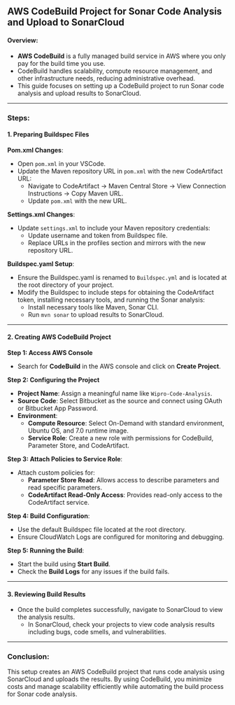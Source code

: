 ## AWS CodeBuild Project for Sonar Code Analysis and Upload to SonarCloud

#### Overview:
- **AWS CodeBuild** is a fully managed build service in AWS where you only pay for the build time you use.
- CodeBuild handles scalability, compute resource management, and other infrastructure needs, reducing administrative overhead.
- This guide focuses on setting up a CodeBuild project to run Sonar code analysis and upload results to SonarCloud.

---

### Steps:

#### 1. Preparing Buildspec Files

**Pom.xml Changes**:
- Open `pom.xml` in your VSCode.
- Update the Maven repository URL in `pom.xml` with the new CodeArtifact URL:
  - Navigate to CodeArtifact → Maven Central Store → View Connection Instructions → Copy Maven URL.
  - Update `pom.xml` with the new URL.

**Settings.xml Changes**:
- Update `settings.xml` to include your Maven repository credentials:
  - Update username and token from Buildspec file.
  - Replace URLs in the profiles section and mirrors with the new repository URL.

**Buildspec.yaml Setup**:
- Ensure the Buildspec.yaml is renamed to `Buildspec.yml` and is located at the root directory of your project.
- Modify the Buildspec to include steps for obtaining the CodeArtifact token, installing necessary tools, and running the Sonar analysis:
  - Install necessary tools like Maven, Sonar CLI.
  - Run `mvn sonar` to upload results to SonarCloud.

---

#### 2. Creating AWS CodeBuild Project

**Step 1: Access AWS Console**  
- Search for **CodeBuild** in the AWS console and click on **Create Project**.

**Step 2: Configuring the Project**

- **Project Name**: Assign a meaningful name like `Wipro-Code-Analysis`.
- **Source Code**: Select Bitbucket as the source and connect using OAuth or Bitbucket App Password.
- **Environment**:
  - **Compute Resource**: Select On-Demand with standard environment, Ubuntu OS, and 7.0 runtime image.
  - **Service Role**: Create a new role with permissions for CodeBuild, Parameter Store, and CodeArtifact.

**Step 3: Attach Policies to Service Role**:
- Attach custom policies for:
  - **Parameter Store Read**: Allows access to describe parameters and read specific parameters.
  - **CodeArtifact Read-Only Access**: Provides read-only access to the CodeArtifact service.

**Step 4: Build Configuration**:
- Use the default Buildspec file located at the root directory.
- Ensure CloudWatch Logs are configured for monitoring and debugging.

**Step 5: Running the Build**:
- Start the build using **Start Build**. 
- Check the **Build Logs** for any issues if the build fails.

---

#### 3. Reviewing Build Results

- Once the build completes successfully, navigate to SonarCloud to view the analysis results.
  - In SonarCloud, check your projects to view code analysis results including bugs, code smells, and vulnerabilities.
  
---

### Conclusion:

This setup creates an AWS CodeBuild project that runs code analysis using SonarCloud and uploads the results. By using CodeBuild, you minimize costs and manage scalability efficiently while automating the build process for Sonar code analysis.
